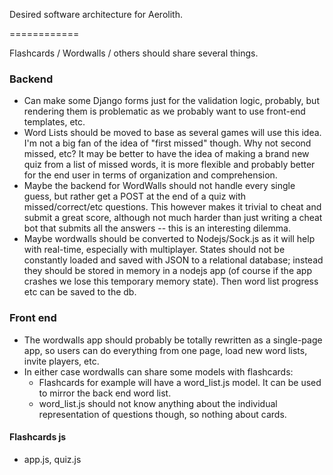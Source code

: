 Desired software architecture for Aerolith.

============

Flashcards / Wordwalls / others should share several things.

### Backend

- Can make some Django forms just for the validation logic, probably, but rendering them is problematic as we probably want to use front-end templates, etc.
- Word Lists should be moved to base as several games will use this idea. I'm not a big fan of the idea of "first missed" though. Why not second missed, etc? It may be better to have the idea of making a brand new quiz from a list of missed words, it is more flexible and probably better for the end user in terms of organization and comprehension.
- Maybe the backend for WordWalls should not handle every single guess, but rather get a POST at the end of a quiz with missed/correct/etc questions. This however makes it trivial to cheat and submit a great score, although not much harder than just writing a cheat bot that submits all the answers -- this is an interesting dilemma.
- Maybe wordwalls should be converted to Nodejs/Sock.js as it will help with real-time, especially with multiplayer. States should not be constantly loaded and saved with JSON to a relational database; instead they should be stored in memory in a nodejs app (of course if the app crashes we lose this temporary memory state). Then word list progress etc can be saved to the db.

### Front end

- The wordwalls app should probably be totally rewritten as a single-page app, so users can do everything from one page, load new word lists, invite players, etc.
- In either case wordwalls can share some models with flashcards:
    - Flashcards for example will have a word_list.js model. It can be used to mirror the back end word list.
    - word_list.js should not know anything about the individual representation of questions though, so nothing about cards.

#### Flashcards js

- app.js, quiz.js